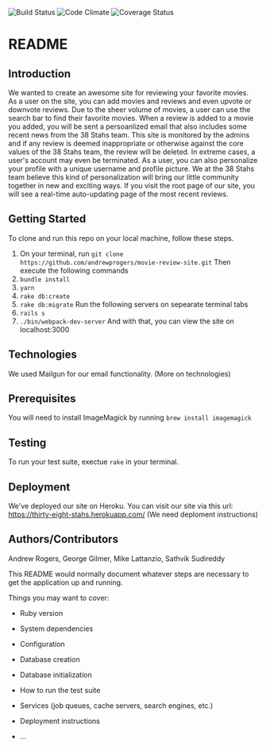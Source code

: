 ![Build Status](https://codeship.com/projects/38d83730-4d42-0135-ea45-72e8c5ccfe37/status?branch=master)
![Code Climate](https://codeclimate.com/github/andrewprogers/movie-review-site.png)
![Coverage Status](https://coveralls.io/repos/andrewprogers/movie-review-site/badge.png)

# README

## Introduction

We wanted to create an awesome site for reviewing your favorite movies. As a user on the site, you can add movies and reviews and even upvote or downvote reviews. Due to the sheer volume of movies, a user can use the search bar to find their favorite movies. When a review is added to a movie you added, you will be sent a persoanlized email that also includes some recent news from the 38 Stahs team. This site is monitored by the admins and if any review is deemed inappropriate or otherwise against the core values of the 38 Stahs team, the review will be deleted. In extreme cases, a user's account may even be terminated. As a user, you can also personalize your profile with a unique username and profile picture. We at the 38 Stahs team believe this kind of personalization will bring our little community together in new and exciting ways. If you visit the root page of our site, you will see a real-time auto-updating page of the most recent reviews.

## Getting Started

To clone and run this repo on your local machine, follow these steps.
1) On your terminal, run `git clone https://github.com/andrewprogers/movie-review-site.git`
Then execute the following commands
2) `bundle install`
3) `yarn`
4) `rake db:create`
5) `rake db:migrate`
Run the following servers on sepearate terminal tabs
6) `rails s`
7) `./bin/webpack-dev-server`
And with that, you can view the site on localhost:3000

## Technologies
We used Mailgun for our email functionality. (More on technologies)

## Prerequisites
You will need to install ImageMagick by running `brew install imagemagick`

## Testing
To run your test suite, exectue `rake` in your terminal.

## Deployment
We've deployed our site on Heroku. You can visit our site via this url: https://thirty-eight-stahs.herokuapp.com/
(We need deploment instructions)

## Authors/Contributors
Andrew Rogers, George Gilmer, Mike Lattanzio, Sathvik Sudireddy

This README would normally document whatever steps are necessary to get the
application up and running.

Things you may want to cover:

* Ruby version

* System dependencies

* Configuration

* Database creation

* Database initialization

* How to run the test suite

* Services (job queues, cache servers, search engines, etc.)

* Deployment instructions

* ...
